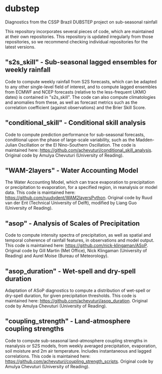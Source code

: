 # dubstep
Diagnostics from the CSSP Brazil DUBSTEP project on sub-seasonal rainfall

This repository incorporates several pieces of code, which are maintained at their own repositories.  This repository is updated irregularly from those repositories, so we recommend checking individual repositories for the latest versions.

## "s2s_skill" - Sub-seasonal lagged ensembles for weekly rainfall
Code to compute weekly rainfall from S2S forecasts, which can be adapted to any other single-level field of interest, and to compute lagged ensembles from ECMWF and NCEP forecasts (relative to the less-frequent UKMO dates) is contained in "s2s_skill".  The code can also compute climatologies and anomalies from these, as well as forecast metrics such as the correlation coefficient (against observations) and the Brier Skill Score.

## "conditional_skill" - Conditional skill analysis
Code to compute prediction performance for sub-seasonal forecasts, conditional upon the phase of large-scale variability, such as the Madden-Julian Oscillation or the El Nino-Southern Oscillation.  The code is maintained here: https://github.com/achevuturi/conditional_skill_analysis.  Original code by Amulya Chevuturi (University of Reading).

## "WAM-2layers" - Water Accounting Model
The Water Accounting Model, which can trace evaporation to precipitation or precipitation to evaporation, for a specified region, in reanalysis or model data.  This code is maintained here: https://github.com/ruudvdent/WAM2layersPython.  Original code by Ruud van der Ent (Technical University of Delft), modified by Liang Guo (University of Reading).

## "asop" - Analysis of Scales of Precipitation
Code to compute intensity spectra of precipitation, as well as spatial and temporal coherence of rainfall features, in observations and model output.  This code is maintained here: https://github.com/nick-klingaman/ASoP.  Original code by Gill Martin (Met Office), Nick Klingaman (University of Reading) and Aurel Moise (Bureau of Meteorology).

## "asop_duration" - Wet-spell and dry-spell duration
Adaptation of ASoP diagnostics to compute a distribution of wet-spell or dry-spell duration, for given precipitation thresholds.  This code is maintained here: https://github.com/achevuturi/asop_duration.  Original code by Amulya Chevuturi (University of Reading).

## "coupling_strength" - Land-atmosphere coupling strengths
Code to compute sub-seasonal land-atmosphere coupling strengths in reanalysis or S2S models, from weekly averaged precipitation, evaporation, soil moisture and 2m air temperature.  Includes instantaneous and lagged correlations.  This code is maintained here: https://github.com/achevuturi/coupling_strength_scripts.  Original code by Amulya Chevuturi (University of Reading).
